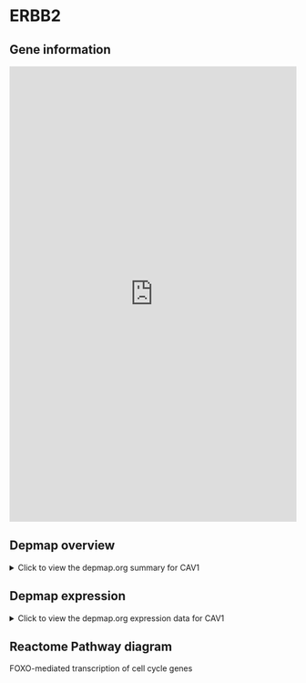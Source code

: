 <h1>ERBB2</h1>

<h2>Gene information</h2>
<iframe src="https://depmap.org/portal/gene/CAV1?tab=about" style="border:none;width:100%;height:800px"></iframe>

<h2>Depmap overview</h2>
<details>
  <summary>Click to view the depmap.org summary for CAV1</summary>
  <iframe src="https://depmap.org/portal/gene/CAV1?tab=overview" style="border:none;width:100%;height:800px"></iframe>
</details>

<h2>Depmap expression</h2>
<details>
  <summary>Click to view the depmap.org expression data for CAV1</summary>
  <iframe src="https://depmap.org/portal/gene/CAV1?tab=characterization" style="border:none;width:100%;height:800px"></iframe>
</details>



<h2>Reactome Pathway diagram</h2>
FOXO-mediated transcription of cell cycle genes
<div id="diagramHolder"></div>

<script>
    //Creating the Reactome Diagram widget
    //Take into account a proxy needs to be set up in your server side pointing to www.reactome.org
    function onReactomeDiagramReady(){  //This function is automatically called when the widget code is ready to be used
        var diagram = Reactome.Diagram.create({
            "placeHolder" : "diagramHolder",
            "width" : 900,
            "height" : 500
        });

        //Initialising it to the "Hemostasis" pathway
        diagram.loadDiagram("R-HSA-9617828");

        //Adding different listeners

        diagram.onDiagramLoaded(function (loaded) {
            console.info("Loaded ", loaded);
            diagram.flagItems("BAD");
	    diagram.flagItems("Q92934");
            if (loaded == "R-HSA-9617828") diagram.selectItem("R-HSA-9617828");
        });

     }
</script>




